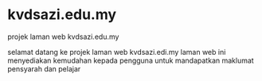 # kvdsazi.edu.my
projek laman web kvdsazi.edu.my

selamat datang ke projek laman web kvdsazi.edi.my
laman web ini menyediakan kemudahan kepada pengguna untuk mandapatkan maklumat pensyarah dan pelajar
